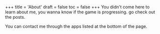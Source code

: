 +++
title = 'About'
draft = false
toc = false
+++
You didn't come here to learn about me, you wanna know if the game is progressing.
go check out the posts.

You can contact me through the apps listed at the bottom of the page.